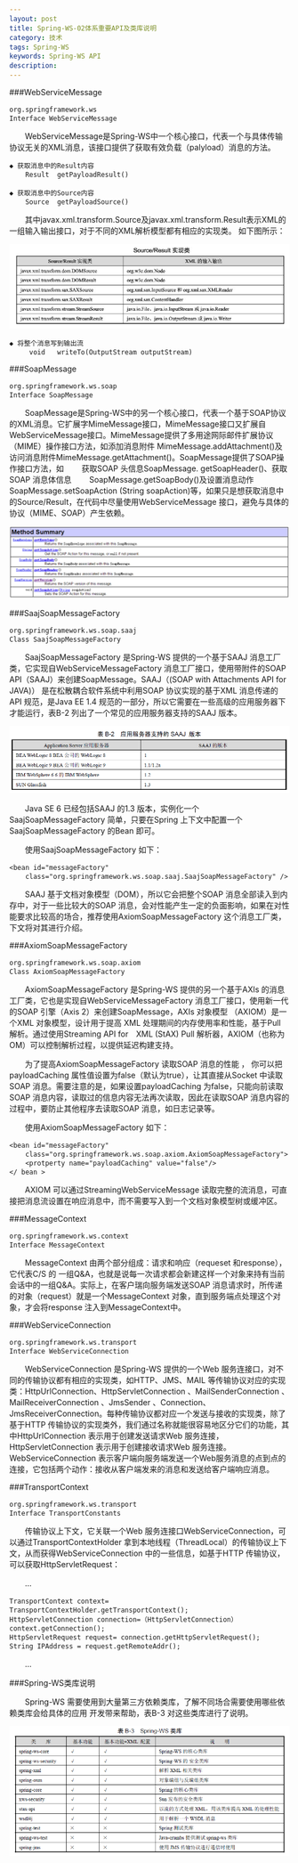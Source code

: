 ```yaml
---
layout: post
title: Spring-WS-02体系重要API及类库说明
category: 技术
tags: Spring-WS
keywords: Spring-WS API
description: 
---
```


###WebServiceMessage

	org.springframework.ws
	Interface WebServiceMessage

　　WebServiceMessage是Spring-WS中一个核心接口，代表一个与具体传输协议无关的XML消息，该接口提供了获取有效负载（palyload）消息的方法。

	◆ 获取消息中的Result内容
		Result	getPayloadResult() 

	◆ 获取消息中的Source内容
		Source	getPayloadSource() 


　　其中javax.xml.transform.Source及javax.xml.transform.Result表示XML的一组输入输出接口，对于不同的XML解析模型都有相应的实现类。	如下图所示：
	

![15041901](/public/img/tec/xml-transform.jpg)
   
	◆ 将整个消息写到输出流
		 void	writeTo(OutputStream outputStream) 

###SoapMessage

	org.springframework.ws.soap 
	Interface SoapMessage

　　SoapMessage是Spring-WS中的另一个核心接口，代表一个基于SOAP协议的XML消息。它扩展字MimeMessage接口，MimeMessage接口又扩展自WebServiceMessage接口。MimeMessage提供了多用途网际邮件扩展协议（MIME）操作接口方法，如添加消息附件 MimeMessage.addAttachment()及访问消息附件MimeMessage.getAttachment()。SoapMessage提供了SOAP操作接口方法，如
　　获取SOAP 头信息SoapMessage. getSoapHeader()、获取SOAP 消息体信息
　　SoapMessage.getSoapBody()及设置消息动作SoapMessage.setSoapAction (String soapAction)等，如果只是想获取消息中的Source/Result，在代码中尽量使用WebServiceMessage 接口，避免与具体的协议（MIME、SOAP）产生依赖。

 
![15041902](/public/img/tec/xml-transform-2.png)

###SaajSoapMessageFactory

	org.springframework.ws.soap.saaj 
	Class SaajSoapMessageFactory

　　SaajSoapMessageFactory 是Spring-WS 提供的一个基于SAAJ 消息工厂类，它实现自WebServiceMessageFactory 消息工厂接口，使用带附件的SOAP API（SAAJ）来创建SoapMessage。SAAJ（(SOAP with Attachments API for JAVA)） 是在松散耦合软件系统中利用SOAP 协议实现的基于XML 消息传递的API 规范，是Java EE 1.4 规范的一部分，所以它需要在一些高级的应用服务器下才能运行，表B-2 列出了一个常见的应用服务器支持的SAAJ 版本。

![15041903](/public/img/tec/xml-transform-3.png)

　　Java SE 6 已经包括SAAJ 的1.3 版本，实例化一个SaajSoapMessageFactory 简单，只要在Spring 上下文中配置一个SaajSoapMessageFactory 的Bean 即可。

　　使用SaajSoapMessageFactory 如下：

	<bean id="messageFactory"
		class="org.springframework.ws.soap.saaj.SaajSoapMessageFactory" />
　　SAAJ 基于文档对象模型（DOM），所以它会把整个SOAP 消息全部读入到内存中，对于一些比较大的SOAP 消息，会对性能产生一定的负面影响，如果在对性能要求比较高的场合，推荐使用AxiomSoapMessageFactory 这个消息工厂类，下文将对其进行介绍。

###AxiomSoapMessageFactory

	org.springframework.ws.soap.axiom 
	Class AxiomSoapMessageFactory

　　AxiomSoapMessageFactory 是Spring-WS 提供的另一个基于AXIs 的消息工厂类，它也是实现自WebServiceMessageFactory 消息工厂接口，使用新一代的SOAP 引擎（Axis 2）来创建SoapMessage，AXIs 对象模型 （AXIOM）是一个XML 对象模型，设计用于提高 XML 处理期间的内存使用率和性能，基于Pull 解析。通过使用Streaming API for　XML (StAX) Pull 解析器，AXIOM（也称为 OM）可以控制解析过程，以提供延迟构建支持。

　　为了提高AxiomSoapMessageFactory 读取SOAP 消息的性能 ， 你可以把payloadCaching 属性值设置为false（默认为true），让其直接从Socket 中读取SOAP 消息。需要注意的是，如果设置payloadCaching 为false，只能向前读取SOAP 消息内容，读取过的信息内容无法再次读取，因此在读取SOAP 消息内容的过程中，要防止其他程序去读取SOAP 消息，如日志记录等。

　　使用AxiomSoapMessageFactory 如下：

	<bean id="messageFactory"
		class="org.springframework.ws.soap.axiom.AxiomSoapMessageFactory">
		<protperty name="payloadCaching" value="false"/>
	</ bean >

　　AXIOM 可以通过StreamingWebServiceMessage 读取完整的流消息，可直接把消息流设置在响应消息中，而不需要写入到一个文档对象模型树或缓冲区。

###MessageContext

	org.springframework.ws.context 
	Interface MessageContext

　　MessageContext 由两个部分组成：请求和响应（requeset 和response），它代表C/S 的
一组Q&A，也就是说每一次请求都会新建这样一个对象来持有当前会话中的一组Q&A。实际上，在客户瑞向服务端发送SOAP 消息请求时，所传递的对象（request）就是一个MessageContext 对象，直到服务端点处理这个对象，才会将response 注入到MessageContext中。

###WebServiceConnection

	org.springframework.ws.transport 
	Interface WebServiceConnection

　　WebServiceConnection 是Spring-WS 提供的一个Web 服务连接口，对不同的传输协议都有相应的实现类，如HTTP、JMS、MAIL 等传输协议对应的实现类：HttpUrlConnection、HttpServletConnection 、MailSenderConnection 、MailReceiverConnection 、JmsSender 、Connection、JmsReceiverConnection。每种传输协议都对应一个发送与接收的实现类，除了基于HTTP 传输协议的实现类外，我们通过名称就能很容易地区分它们的功能，其中HttpUrlConnection 表示用于创建发送请求Web 服务连接，HttpServletConnection 表示用于创建接收请求Web 服务连接。WebServiceConnection 表示客户端向服务端发送一个Web服务消息的点到点的连接，它包括两个动作：接收从客户端发来的消息和发送给客户端响应消息。

###TransportContext

	org.springframework.ws.transport 
	Interface TransportConstants

　　传输协议上下文，它关联一个Web 服务连接口WebServiceConnection，可以通过TransportContextHolder 拿到本地线程（ThreadLocal）的传输协议上下文，从而获得WebServiceConnection 中的一些信息，如基于HTTP 传输协议，可以获取HttpServletRequest：

　　…

	TransportContext context= TransportContextHolder.getTransportContext();
	HttpServletConnection connection=（HttpServletConnection）context.getConnection();
	HttpServletRequest request= connection.getHttpServletRequest();
	String IPAddress = request.getRemoteAddr();

　　…

###Spring-WS类库说明

　　Spring-WS 需要使用到大量第三方依赖类库，了解不同场合需要使用哪些依赖类库会给具体的应用
开发带来帮助，表B-3 对这些类库进行了说明。

![15041904](/public/img/tec/xml-transform-4.png)

